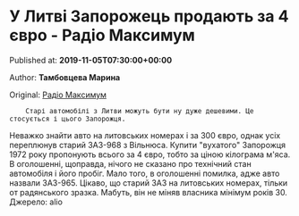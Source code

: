 
# У Литві Запорожець продають за 4 євро - Радіо Максимум

Published at: **2019-11-05T07:30:00+00:00**

Author: **Тамбовцева Марина**

Original: [Радіо Максимум](https://maximum.fm/u-litvi-zaporozhec-prodayut-za-4-yevro_n169046)


        Старі автомобілі з Литви можуть бути ну дуже дешевими. Це стосується і цього Запорожця.
      
Неважко знайти авто на литовських номерах і за 300 євро, однак усіх переплюнув старий ЗАЗ-968 з Вільнюса.
Купити "вухатого" Запорожця 1972 року пропонують всього за 4 євро, тобто за ціною кілограма м'яса. В оголошенні, щоправда, нічого не сказано про технічний стан автомобіля і його пробіг. Мало того, в оголошенні помилка, адже авто назвали ЗАЗ-965.
Цікаво, що старий ЗАЗ на литовських номерах, тільки от радянського зразка. Мабуть, він не міняв власника мінімум років 30.
Джерело: alio
